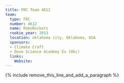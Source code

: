 ```yaml
---
title: FRC Team 4612
team:
  type: FRC
  number: 4612
  name: RoboRockets
  rookie_year: 2013
  location: oklahoma city, Oklahoma, USA
  sponsors:
  - Climate Craft
  - Dove Science Academy Es (Okc)
  links:
    Website:
---
```


{% include remove_this_line_and_add_a_paragraph %}